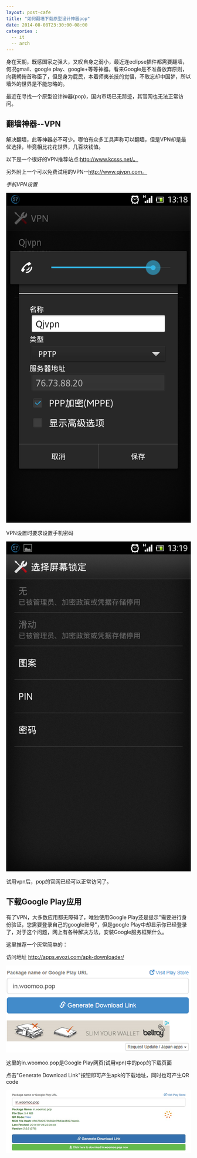```yaml
---
layout: post-cafe
title: "如何翻墙下载原型设计神器pop"
date: 2014-08-08T23:30:00-08:00
categories :
  -- it
  -- arch 
---
```

身在天朝，既感国家之强大，又叹自身之弱小，最近连eclipse插件都需要翻墙，何况gmail、google
play、google+等等神器。看来Google是不准备放弃原则，向我朝俯首称臣了，但是身为屁民，本着师夷长技的觉悟，不敢忘却中国梦，所以墙外的世界是不能忽略的。

最近在寻找一个原型设计神器(pop)，国内市场已无踪迹，其官网也无法正常访问。



翻墙神器--VPN
---------

解决翻墙，此等神器必不可少。哪怕有众多工具声称可以翻墙，但是VPN却是最优选择，毕竟相比花花世界，几百块钱值。

以下是一个很好的VPN推荐站点:http://www.kcsss.net/。

另外附上一个可以免费试用的VPN--http://www.qjvpn.com。

*手机VPN设置*

![](</images/2014/Screenshot_2014-08-08-13-18-42.png>)

VPN设置时要求设置手机密码

![](</images/2014/Screenshot_2014-08-08-13-19-25.png>)

试用vpn后，pop的官网已经可以正常访问了。



下载Google Play应用
---------------

有了VPN，大多数应用都无障碍了，唯独使用Google Play还是提示"需要进行身份验证，您需要登录自己的google账号"，但是google
Play中却显示你已经登录了，对于这个问题，网上有各种解决方法，安装Google服务框架什么。

这里推荐一个灰常简单的：

访问地址 http://apps.evozi.com/apk-downloader/

![](</images/2014/apkdown.png>)

这里的in.woomoo.pop是Google Play网页(试用vpn)中的pop的下载页面

点击"Generate Download Link"按钮即可产生apk的下载地址，同时也可产生QR code

![](</images/2014/apkdown2.jpg>)
